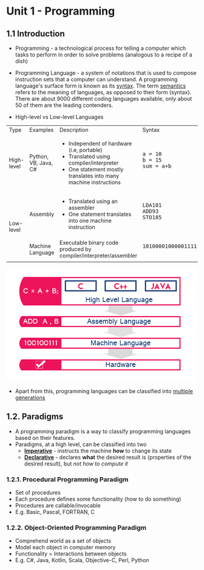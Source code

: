# Unit 1 - Programming 

## 1.1 Introduction

- Programming - a technological process for telling a computer which tasks to perform in order to solve problems (analogous to a recipe of a dish)

- Programming Language - a system of notations that is used to compose instruction sets that a computer can understand. A programming language's surface form is known as its [syntax](https://en.wikipedia.org/wiki/Syntax_(programming_languages)). The term [semantics](https://en.wikipedia.org/wiki/Semantics_(computer_science)) refers to the meaning of languages, as opposed to their form (syntax). There are about 9000 different coding languages available, only about 50 of them are the leading contenders.

- High-level vs Low-level Languages
<table>
    <tr>
        <td>Type</td>
        <td>Examples</td>
        <td>Description</td>
        <td>Syntax</td>
    </tr>
    <tr>
        <td>High-level</td>
        <td>Python, VB, Java, C#</td>
        <td>
        	<ul>
        		<li>Independent of hardware (i.e, portable)</li>
        		<li>Translated using compiler/interpreter</li>
        		<li>One statement mostly translates into many machine instructions</li>
        	</ul>
        </td>
        <td>
            <pre lang="python">
a = 10
b = 15
sum = a+b
            </pre>
    	</td>
    </tr>
    <tr>
        <td rowspan="2">Low-level</td>
        <td>Assembly</td>
        <td>
        	<ul>
        		<li>Translated using an assembler</li>
        		<li>One statement translates into one machine instruction</li>
        	</ul>
        </td>
        <td>
        	<pre lang="bash">
LDA181
ADD93
STO185
        	</pre>
        </td>
    </tr>
    <tr>
        <td>Machine Language</td>
        <td>Executable binary code produced by compiler/interpreter/assembler</td>
        <td>
            <pre>
1010000100000111110101
            </pre>
        </td>
    </tr>
</table>

![alt text](00_Src/computer-languages.png "Computer Languages by Level")

- Apart from this, programming languages can be classified into [multiple generations](https://en.wikipedia.org/wiki/Programming_language_generations)

## 1.2. Paradigms

- A programming paradigm is a way to classify programming languages based on their features.
- Paradigms, at a high level, can be classified into two
	- [**Imperative**](https://en.wikipedia.org/wiki/Imperative_programming) - instructs the machine **how** to change its state
	- [**Declarative**](https://en.wikipedia.org/wiki/Declarative_programming) - declares **what** the desired result is (properties of the desired result), but *not how to compute it*

### 1.2.1. Procedural Programming Paradigm

- Set of procedures
- Each procedure defines some functionality (how to do something)
- Procedures are callable/invocable
- E.g. Basic, Pascal, FORTRAN, C

### 1.2.2. Object-Oriented Programming Paradigm

- Comprehend world as a set of objects
- Model each object in computer memory
- Functionality = Interactions between objects
- E.g. C#, Java, Kotlin, Scala, Objective-C, Perl, Python
